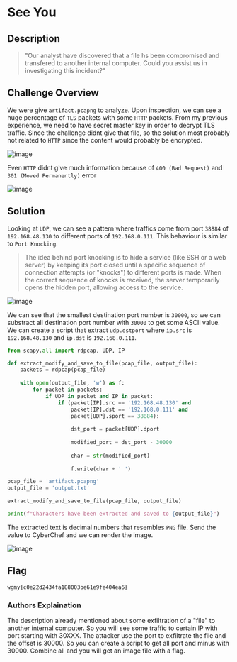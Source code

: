 # See You
## Description
> "Our analyst have discovered that a file hs been compromised and transfered to another internal computer. Could you assist us in investigating this incident?"

## Challenge Overview

We were give `artifact.pcapng` to analyze. Upon inspection, we can see a huge percentage of `TLS` packets with some `HTTP` packets. From my previous experience, we need to have secret master key in order to decrypt TLS traffic. Since the challenge didnt give that file, so the solution most probably not related to `HTTP` since the content would probably be encrypted.

![image](https://github.com/user-attachments/assets/1012ece3-5a8b-4adc-bebe-f7c9d5d9014f)

Even `HTTP` didnt give much information because of `400 (Bad Request)` and `301 (Moved Permanently)` error

![image](https://github.com/user-attachments/assets/4eecce51-4b8c-47b3-aae5-e6323d981bdf)

## Solution
Looking at `UDP`, we can see a pattern where traffics come from port `38884` of `192.168.48.130` to different ports of `192.168.0.111`. This behaviour is similar to `Port Knocking`.

> The idea behind port knocking is to hide a service (like SSH or a web server) by keeping its port closed until a specific sequence of connection attempts (or "knocks") to different ports is made. When the correct sequence of knocks is received, the server temporarily opens the hidden port, allowing access to the service.
 
![image](https://github.com/user-attachments/assets/671f08e3-4e54-4288-a32b-ba479b6364f8)

We can see that the smallest destination port number is `30000`, so we can substract all destination port number with `30000` to get some ASCII value. We can create a script that extract `udp.dstport` where `ip.src` is `192.168.48.130` and `ip.dst` is `192.168.0.111`.

```py
from scapy.all import rdpcap, UDP, IP

def extract_modify_and_save_to_file(pcap_file, output_file):
    packets = rdpcap(pcap_file)
    
    with open(output_file, 'w') as f:
        for packet in packets:
            if UDP in packet and IP in packet:
                if (packet[IP].src == '192.168.48.130' and 
                    packet[IP].dst == '192.168.0.111' and
                    packet[UDP].sport == 38884):
                    
                    dst_port = packet[UDP].dport
                    
                    modified_port = dst_port - 30000
                    
                    char = str(modified_port)
                    
                    f.write(char + ' ')

pcap_file = 'artifact.pcapng' 
output_file = 'output.txt' 

extract_modify_and_save_to_file(pcap_file, output_file)

print(f"Characters have been extracted and saved to {output_file}")
```
The extracted text is decimal numbers that resembles `PNG` file. Send the value to CyberChef and we can render the image.

![image](https://github.com/user-attachments/assets/8e664b73-2764-46f4-89fe-939412cde3fc)

## Flag
```
wgmy{c0e22d2434fa188003be61e9fe404ea6}
```

### Authors Explaination
The description already mentioned about some exfiltration of  a "file" to another internal computer. So you will see some traffic to certain IP with port starting with 30XXX. The attacker use the port to exfiltrate the file and the offset is 30000.  So you can create a script to get all port  and minus with 30000. Combine all and you will get an image file with a flag.
